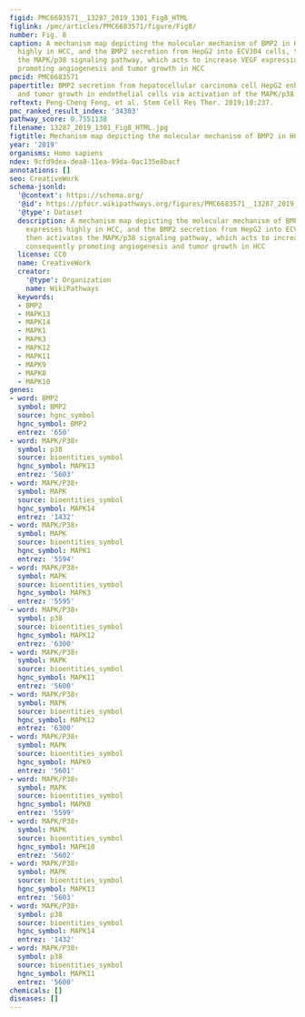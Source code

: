 ```yaml
---
figid: PMC6683571__13287_2019_1301_Fig8_HTML
figlink: /pmc/articles/PMC6683571/figure/Fig8/
number: Fig. 8
caption: A mechanism map depicting the molecular mechanism of BMP2 in HCC. BMP2 expresses
  highly in HCC, and the BMP2 secretion from HepG2 into ECV304 cells, then activates
  the MAPK/p38 signaling pathway, which acts to increase VEGF expression, consequently
  promoting angiogenesis and tumor growth in HCC
pmcid: PMC6683571
papertitle: BMP2 secretion from hepatocellular carcinoma cell HepG2 enhances angiogenesis
  and tumor growth in endothelial cells via activation of the MAPK/p38 signaling pathway.
reftext: Peng-Cheng Feng, et al. Stem Cell Res Ther. 2019;10:237.
pmc_ranked_result_index: '34303'
pathway_score: 0.7551138
filename: 13287_2019_1301_Fig8_HTML.jpg
figtitle: Mechanism map depicting the molecular mechanism of BMP2 in HCC
year: '2019'
organisms: Homo sapiens
ndex: 9cfd9dea-dea8-11ea-99da-0ac135e8bacf
annotations: []
seo: CreativeWork
schema-jsonld:
  '@context': https://schema.org/
  '@id': https://pfocr.wikipathways.org/figures/PMC6683571__13287_2019_1301_Fig8_HTML.html
  '@type': Dataset
  description: A mechanism map depicting the molecular mechanism of BMP2 in HCC. BMP2
    expresses highly in HCC, and the BMP2 secretion from HepG2 into ECV304 cells,
    then activates the MAPK/p38 signaling pathway, which acts to increase VEGF expression,
    consequently promoting angiogenesis and tumor growth in HCC
  license: CC0
  name: CreativeWork
  creator:
    '@type': Organization
    name: WikiPathways
  keywords:
  - BMP2
  - MAPK13
  - MAPK14
  - MAPK1
  - MAPK3
  - MAPK12
  - MAPK11
  - MAPK9
  - MAPK8
  - MAPK10
genes:
- word: BMP2
  symbol: BMP2
  source: hgnc_symbol
  hgnc_symbol: BMP2
  entrez: '650'
- word: MAPK/P38↑
  symbol: p38
  source: bioentities_symbol
  hgnc_symbol: MAPK13
  entrez: '5603'
- word: MAPK/P38↑
  symbol: MAPK
  source: bioentities_symbol
  hgnc_symbol: MAPK14
  entrez: '1432'
- word: MAPK/P38↑
  symbol: MAPK
  source: bioentities_symbol
  hgnc_symbol: MAPK1
  entrez: '5594'
- word: MAPK/P38↑
  symbol: MAPK
  source: bioentities_symbol
  hgnc_symbol: MAPK3
  entrez: '5595'
- word: MAPK/P38↑
  symbol: p38
  source: bioentities_symbol
  hgnc_symbol: MAPK12
  entrez: '6300'
- word: MAPK/P38↑
  symbol: MAPK
  source: bioentities_symbol
  hgnc_symbol: MAPK11
  entrez: '5600'
- word: MAPK/P38↑
  symbol: MAPK
  source: bioentities_symbol
  hgnc_symbol: MAPK12
  entrez: '6300'
- word: MAPK/P38↑
  symbol: MAPK
  source: bioentities_symbol
  hgnc_symbol: MAPK9
  entrez: '5601'
- word: MAPK/P38↑
  symbol: MAPK
  source: bioentities_symbol
  hgnc_symbol: MAPK8
  entrez: '5599'
- word: MAPK/P38↑
  symbol: MAPK
  source: bioentities_symbol
  hgnc_symbol: MAPK10
  entrez: '5602'
- word: MAPK/P38↑
  symbol: MAPK
  source: bioentities_symbol
  hgnc_symbol: MAPK13
  entrez: '5603'
- word: MAPK/P38↑
  symbol: p38
  source: bioentities_symbol
  hgnc_symbol: MAPK14
  entrez: '1432'
- word: MAPK/P38↑
  symbol: p38
  source: bioentities_symbol
  hgnc_symbol: MAPK11
  entrez: '5600'
chemicals: []
diseases: []
---
```

